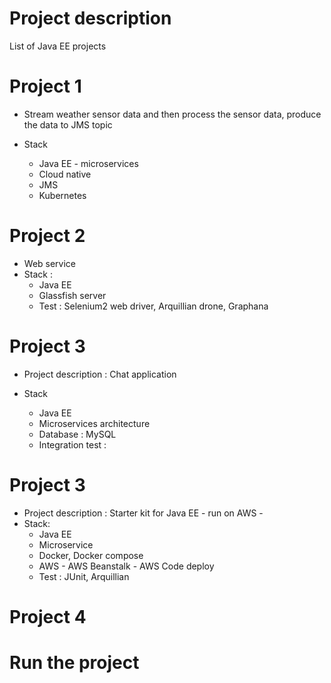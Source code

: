 # Project description 
List of Java EE projects 


# Project 1 
+ Stream weather sensor data and then process the sensor data, produce the data to JMS topic 

+ Stack 
    + Java EE - microservices
    + Cloud native 
    + JMS
    + Kubernetes 


# Project 2 
+ Web service  
+ Stack : 
    + Java EE 
    + Glassfish server 
    + Test : Selenium2 web driver, Arquillian drone, Graphana

# Project 3 
+  Project description : Chat application

+ Stack 
    + Java EE 
    + Microservices architecture 
    + Database : MySQL 
    + Integration test : 


# Project 3 
+ Project description : Starter kit for Java EE - run on AWS -
+ Stack: 
    + Java EE 
    + Microservice 
    + Docker, Docker compose 
    + AWS - AWS Beanstalk - AWS Code deploy 
    + Test : JUnit, Arquillian 



# Project 4 


# Run the project 


